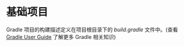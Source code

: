 # 基础项目

Gradle 项目的构建描述定义在项目根目录下的 *build.gradle* 文件中。(查看 [Gradle User Guide][1] 了解更多 Gradle 相关知识)

[1]: https://docs.gradle.org/current/userguide/userguide_single.html
